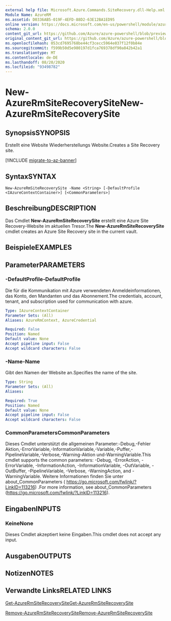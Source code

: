 ```yaml
---
external help file: Microsoft.Azure.Commands.SiteRecovery.dll-Help.xml
Module Name: AzureRM
ms.assetid: D0336AB5-019F-4EFD-88D2-63E12BA1ED95
online version: https://docs.microsoft.com/en-us/powershell/module/azurerm.siterecovery/new-azurermsiterecoverysite
schema: 2.0.0
content_git_url: https://github.com/Azure/azure-powershell/blob/preview/src/ResourceManager/SiteRecovery/Commands.SiteRecovery/help/New-AzureRmSiteRecoverySite.md
original_content_git_url: https://github.com/Azure/azure-powershell/blob/preview/src/ResourceManager/SiteRecovery/Commands.SiteRecovery/help/New-AzureRmSiteRecoverySite.md
ms.openlocfilehash: 053cd7695768be44cf3cecc5964e037f12f0b84e
ms.sourcegitcommit: f599b50d5e980197d1fca769378df90a842b42a1
ms.translationtype: MT
ms.contentlocale: de-DE
ms.lasthandoff: 08/20/2020
ms.locfileid: "93498782"
---
```

# <span data-ttu-id="0b016-101">New-AzureRmSiteRecoverySite</span><span class="sxs-lookup"><span data-stu-id="0b016-101">New-AzureRmSiteRecoverySite</span></span>

## <span data-ttu-id="0b016-102">Synopsis</span><span class="sxs-lookup"><span data-stu-id="0b016-102">SYNOPSIS</span></span>
<span data-ttu-id="0b016-103">Erstellt eine Website Wiederherstellungs Website.</span><span class="sxs-lookup"><span data-stu-id="0b016-103">Creates a Site Recovery site.</span></span>

[!INCLUDE [migrate-to-az-banner](../../includes/migrate-to-az-banner.md)]

## <span data-ttu-id="0b016-104">Syntax</span><span class="sxs-lookup"><span data-stu-id="0b016-104">SYNTAX</span></span>

```
New-AzureRmSiteRecoverySite -Name <String> [-DefaultProfile <IAzureContextContainer>] [<CommonParameters>]
```

## <span data-ttu-id="0b016-105">Beschreibung</span><span class="sxs-lookup"><span data-stu-id="0b016-105">DESCRIPTION</span></span>
<span data-ttu-id="0b016-106">Das Cmdlet **New-AzureRmSiteRecoverySite** erstellt eine Azure Site Recovery-Website im aktuellen Tresor.</span><span class="sxs-lookup"><span data-stu-id="0b016-106">The **New-AzureRmSiteRecoverySite** cmdlet creates an Azure Site Recovery site in the current vault.</span></span>

## <span data-ttu-id="0b016-107">Beispiele</span><span class="sxs-lookup"><span data-stu-id="0b016-107">EXAMPLES</span></span>

## <span data-ttu-id="0b016-108">Parameter</span><span class="sxs-lookup"><span data-stu-id="0b016-108">PARAMETERS</span></span>

### <span data-ttu-id="0b016-109">-DefaultProfile</span><span class="sxs-lookup"><span data-stu-id="0b016-109">-DefaultProfile</span></span>
<span data-ttu-id="0b016-110">Die für die Kommunikation mit Azure verwendeten Anmeldeinformationen, das Konto, den Mandanten und das Abonnement.</span><span class="sxs-lookup"><span data-stu-id="0b016-110">The credentials, account, tenant, and subscription used for communication with azure.</span></span>

```yaml
Type: IAzureContextContainer
Parameter Sets: (All)
Aliases: AzureRmContext, AzureCredential

Required: False
Position: Named
Default value: None
Accept pipeline input: False
Accept wildcard characters: False
```

### <span data-ttu-id="0b016-111">-Name</span><span class="sxs-lookup"><span data-stu-id="0b016-111">-Name</span></span>
<span data-ttu-id="0b016-112">Gibt den Namen der Website an.</span><span class="sxs-lookup"><span data-stu-id="0b016-112">Specifies the name of the site.</span></span>

```yaml
Type: String
Parameter Sets: (All)
Aliases: 

Required: True
Position: Named
Default value: None
Accept pipeline input: False
Accept wildcard characters: False
```

### <span data-ttu-id="0b016-113">CommonParameters</span><span class="sxs-lookup"><span data-stu-id="0b016-113">CommonParameters</span></span>
<span data-ttu-id="0b016-114">Dieses Cmdlet unterstützt die allgemeinen Parameter:-Debug,-Fehler Aktion,-ErrorVariable,-InformationVariable,-Variable,-Puffer,-PipelineVariable,-Verbose,-Warning-Aktion und-WarningVariable.</span><span class="sxs-lookup"><span data-stu-id="0b016-114">This cmdlet supports the common parameters: -Debug, -ErrorAction, -ErrorVariable, -InformationAction, -InformationVariable, -OutVariable, -OutBuffer, -PipelineVariable, -Verbose, -WarningAction, and -WarningVariable.</span></span> <span data-ttu-id="0b016-115">Weitere Informationen finden Sie unter about_CommonParameters ( https://go.microsoft.com/fwlink/?LinkID=113216) .</span><span class="sxs-lookup"><span data-stu-id="0b016-115">For more information, see about_CommonParameters (https://go.microsoft.com/fwlink/?LinkID=113216).</span></span>

## <span data-ttu-id="0b016-116">Eingaben</span><span class="sxs-lookup"><span data-stu-id="0b016-116">INPUTS</span></span>

### <span data-ttu-id="0b016-117">Keine</span><span class="sxs-lookup"><span data-stu-id="0b016-117">None</span></span>
<span data-ttu-id="0b016-118">Dieses Cmdlet akzeptiert keine Eingaben.</span><span class="sxs-lookup"><span data-stu-id="0b016-118">This cmdlet does not accept any input.</span></span>

## <span data-ttu-id="0b016-119">Ausgaben</span><span class="sxs-lookup"><span data-stu-id="0b016-119">OUTPUTS</span></span>

## <span data-ttu-id="0b016-120">Notizen</span><span class="sxs-lookup"><span data-stu-id="0b016-120">NOTES</span></span>

## <span data-ttu-id="0b016-121">Verwandte Links</span><span class="sxs-lookup"><span data-stu-id="0b016-121">RELATED LINKS</span></span>

[<span data-ttu-id="0b016-122">Get-AzureRmSiteRecoverySite</span><span class="sxs-lookup"><span data-stu-id="0b016-122">Get-AzureRmSiteRecoverySite</span></span>](./Get-AzureRmSiteRecoverySite.md)

[<span data-ttu-id="0b016-123">Remove-AzureRmSiteRecoverySite</span><span class="sxs-lookup"><span data-stu-id="0b016-123">Remove-AzureRmSiteRecoverySite</span></span>](./Remove-AzureRmSiteRecoverySite.md)

